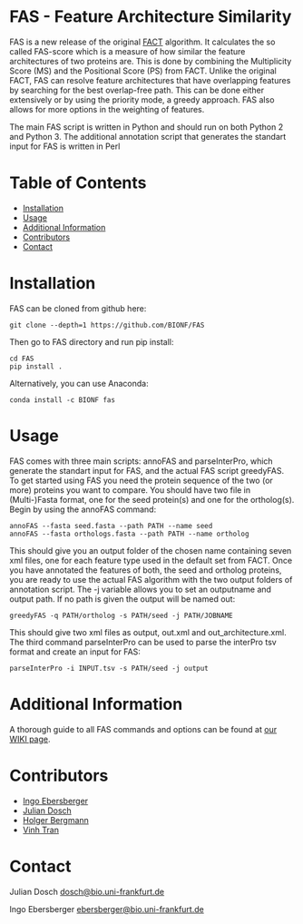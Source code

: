 # FAS - Feature Architecture Similarity
FAS is a new release of the original [FACT](https://bmcbioinformatics.biomedcentral.com/articles/10.1186/1471-2105-11-417) algorithm. It calculates the so called FAS-score which is a measure of how similar the feature architectures of two proteins are. This is done by combining the Multiplicity Score (MS) and the Positional Score (PS) from FACT. Unlike the original FACT, FAS can resolve feature architectures that have overlapping features by searching for the best overlap-free path. This can be done either extensively or by using the priority mode, a greedy approach. FAS also allows for more options in the weighting of features.

The main FAS script is written in Python and should run on both Python 2 and Python 3. The additional annotation script that generates the standart input for FAS is written in Perl

# Table of Contents
* [Installation](#installation)
* [Usage](#usage)
* [Additional Information](#additional-information)
* [Contributors](#contributors)
* [Contact](#contact)



# Installation
FAS can be cloned from github here:

```
git clone --depth=1 https://github.com/BIONF/FAS
```

Then go to FAS directory and run pip install:
```
cd FAS
pip install .
```


Alternatively, you can use Anaconda:
```
conda install -c BIONF fas
```

# Usage
FAS comes with three main scripts: annoFAS and parseInterPro, which generate the standart input for FAS, and the actual FAS script greedyFAS.
To get started using FAS you need the protein sequence of the two (or more) proteins you want to compare. You should have two file in (Multi-)Fasta format, one for the seed protein(s) and one for the ortholog(s). Begin by using the annoFAS command:

```
annoFAS --fasta seed.fasta --path PATH --name seed
annoFAS --fasta orthologs.fasta --path PATH --name ortholog
```

This should give you an output folder of the chosen name containing seven xml files, one for each feature type used in the default set from FACT. Once you have annotated the features of both, the seed and ortholog proteins, you are ready to use the actual FAS algorithm with the two output folders of annotation script. The -j variable allows you to set an outputname and output path. If no path is given the output will be named out:

```
greedyFAS -q PATH/ortholog -s PATH/seed -j PATH/JOBNAME
```

This should give two xml files as output, out.xml and out_architecture.xml.
The third command parseInterPro can be used to parse the interPro tsv format and create an input for FAS:

```
parseInterPro -i INPUT.tsv -s PATH/seed -j output
```

# Additional Information

A thorough guide to all FAS commands and options can be found at [our WIKI page](https://github.com/BIONF/FAS/wiki).

# Contributors
- [Ingo Ebersberger](https://github.com/ebersber)
- [Julian Dosch](https://github.com/JuRuDo)
- [Holger Bergmann](https://github.com/holgerbgm)
- [Vinh Tran](https://github.com/trvinh)

# Contact
Julian Dosch dosch@bio.uni-frankfurt.de

Ingo Ebersberger ebersberger@bio.uni-frankfurt.de
